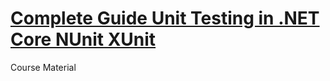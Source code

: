 # [Complete Guide Unit Testing in .NET Core NUnit XUnit](https://github.com/Victoralm/Complete-Guide-to-Unit-Testing-in-.NET-Core-NUnit-XUnit-) #

Course Material
